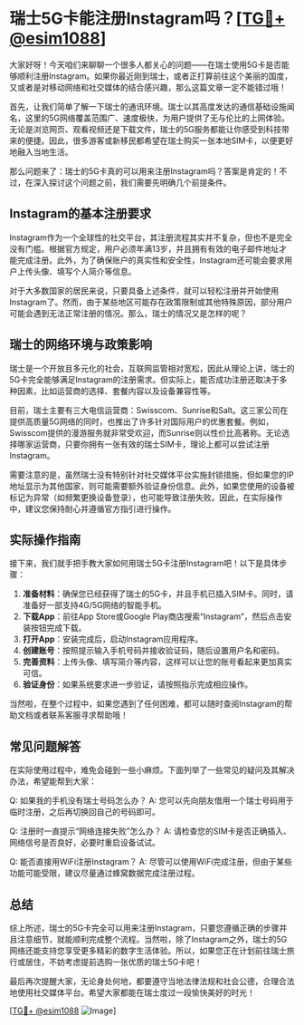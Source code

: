 # 瑞士5G卡能注册Instagram吗？[[TG💪+ @esim1088](https://t.me/s/esim1088)]

大家好呀！今天咱们来聊聊一个很多人都关心的问题——在瑞士使用5G卡是否能够顺利注册Instagram。如果你最近刚到瑞士，或者正打算前往这个美丽的国度，又或者是对移动网络和社交媒体的结合感兴趣，那么这篇文章一定不能错过哦！

首先，让我们简单了解一下瑞士的通讯环境。瑞士以其高度发达的通信基础设施闻名，这里的5G网络覆盖范围广、速度极快，为用户提供了无与伦比的上网体验。无论是浏览网页、观看视频还是下载文件，瑞士的5G服务都能让你感受到科技带来的便捷。因此，很多游客或新移民都希望在瑞士购买一张本地SIM卡，以便更好地融入当地生活。

那么问题来了：瑞士的5G卡真的可以用来注册Instagram吗？答案是肯定的！不过，在深入探讨这个问题之前，我们需要先明确几个前提条件。

## Instagram的基本注册要求

Instagram作为一个全球性的社交平台，其注册流程其实并不复杂，但也不是完全没有门槛。根据官方规定，用户必须年满13岁，并且拥有有效的电子邮件地址才能完成注册。此外，为了确保账户的真实性和安全性，Instagram还可能会要求用户上传头像、填写个人简介等信息。

对于大多数国家的居民来说，只要具备上述条件，就可以轻松注册并开始使用Instagram了。然而，由于某些地区可能存在政策限制或其他特殊原因，部分用户可能会遇到无法正常注册的情况。那么，瑞士的情况又是怎样的呢？

## 瑞士的网络环境与政策影响

瑞士是一个开放且多元化的社会，互联网监管相对宽松，因此从理论上讲，瑞士的5G卡完全能够满足Instagram的注册需求。但实际上，能否成功注册还取决于多种因素，比如运营商的选择、套餐内容以及设备兼容性等。

目前，瑞士主要有三大电信运营商：Swisscom、Sunrise和Salt。这三家公司在提供高质量5G网络的同时，也推出了许多针对国际用户的优惠套餐。例如，Swisscom提供的漫游服务就非常受欢迎，而Sunrise则以性价比高著称。无论选择哪家运营商，只要你拥有一张有效的瑞士SIM卡，理论上都可以尝试注册Instagram。

需要注意的是，虽然瑞士没有特别针对社交媒体平台实施封锁措施，但如果您的IP地址显示为其他国家，则可能需要额外验证身份信息。此外，如果您使用的设备被标记为异常（如频繁更换设备登录），也可能导致注册失败。因此，在实际操作中，建议您保持耐心并遵循官方指引进行操作。

## 实际操作指南

接下来，我们就手把手教大家如何用瑞士5G卡注册Instagram吧！以下是具体步骤：

1. **准备材料**：确保您已经获得了瑞士的5G卡，并且手机已插入SIM卡。同时，请准备好一部支持4G/5G网络的智能手机。
2. **下载App**：前往App Store或Google Play商店搜索“Instagram”，然后点击安装按钮完成下载。
3. **打开App**：安装完成后，启动Instagram应用程序。
4. **创建账号**：按照提示输入手机号码并接收验证码，随后设置用户名和密码。
5. **完善资料**：上传头像、填写简介等内容，这样可以让您的账号看起来更加真实可信。
6. **验证身份**：如果系统要求进一步验证，请按照指示完成相应操作。

当然啦，在整个过程中，如果您遇到了任何困难，都可以随时查阅Instagram的帮助文档或者联系客服寻求帮助哦！

## 常见问题解答

在实际使用过程中，难免会碰到一些小麻烦。下面列举了一些常见的疑问及其解决办法，希望能帮到大家：

Q: 如果我的手机没有瑞士号码怎么办？
A: 您可以先向朋友借用一个瑞士号码用于临时注册，之后再切换回自己的号码即可。

Q: 注册时一直提示“网络连接失败”怎么办？
A: 请检查您的SIM卡是否正确插入、网络信号是否良好，必要时重启设备试试。

Q: 能否直接用WiFi注册Instagram？
A: 尽管可以使用WiFi完成注册，但由于某些功能可能受限，建议尽量通过蜂窝数据完成注册过程。

## 总结

综上所述，瑞士的5G卡完全可以用来注册Instagram，只要您遵循正确的步骤并且注意细节，就能顺利完成整个流程。当然啦，除了Instagram之外，瑞士的5G网络还能支持您享受更多精彩的数字生活体验。所以，如果您正在计划前往瑞士旅行或居住，不妨考虑提前选购一张优质的瑞士5G卡吧！

最后再次提醒大家，无论身处何地，都要遵守当地法律法规和社会公德，合理合法地使用社交媒体平台。希望大家都能在瑞士度过一段愉快美好的时光！

[[TG💪+ @esim1088](https://t.me/s/esim1088) ![Image](https://i.postimg.cc/4NQfJmqS/Snipaste-2025-05-13-00-14-12.png)]